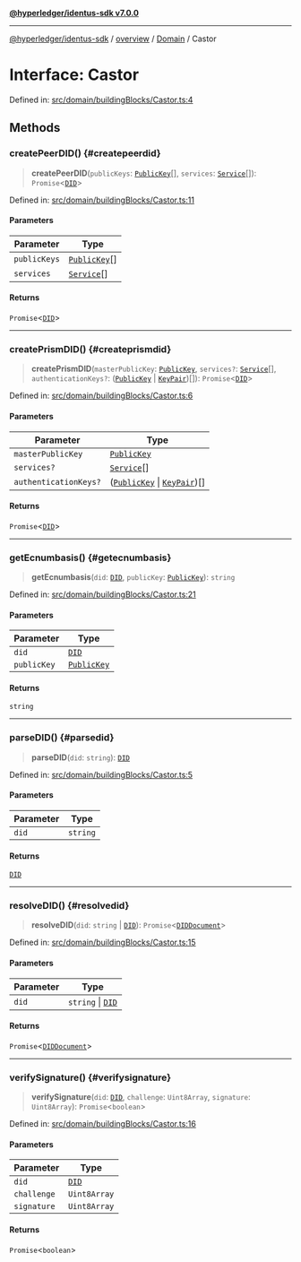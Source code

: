 [**@hyperledger/identus-sdk v7.0.0**](../../../../README.md)

***

[@hyperledger/identus-sdk](../../../../README.md) / [overview](../../../README.md) / [Domain](../README.md) / Castor

# Interface: Castor

Defined in: [src/domain/buildingBlocks/Castor.ts:4](https://github.com/hyperledger/identus-edge-agent-sdk-ts/blob/96423ee84b124a31ce63036d9d623d1cb73a13c2/src/domain/buildingBlocks/Castor.ts#L4)

## Methods

### createPeerDID() {#createpeerdid}

> **createPeerDID**(`publicKeys`: [`PublicKey`](../classes/PublicKey.md)[], `services`: [`Service`](../namespaces/DIDDocument/classes/Service.md)[]): `Promise`\<[`DID`](../classes/DID.md)\>

Defined in: [src/domain/buildingBlocks/Castor.ts:11](https://github.com/hyperledger/identus-edge-agent-sdk-ts/blob/96423ee84b124a31ce63036d9d623d1cb73a13c2/src/domain/buildingBlocks/Castor.ts#L11)

#### Parameters

| Parameter | Type |
| ------ | ------ |
| `publicKeys` | [`PublicKey`](../classes/PublicKey.md)[] |
| `services` | [`Service`](../namespaces/DIDDocument/classes/Service.md)[] |

#### Returns

`Promise`\<[`DID`](../classes/DID.md)\>

***

### createPrismDID() {#createprismdid}

> **createPrismDID**(`masterPublicKey`: [`PublicKey`](../classes/PublicKey.md), `services?`: [`Service`](../namespaces/DIDDocument/classes/Service.md)[], `authenticationKeys?`: ([`PublicKey`](../classes/PublicKey.md) \| [`KeyPair`](../classes/KeyPair.md))[]): `Promise`\<[`DID`](../classes/DID.md)\>

Defined in: [src/domain/buildingBlocks/Castor.ts:6](https://github.com/hyperledger/identus-edge-agent-sdk-ts/blob/96423ee84b124a31ce63036d9d623d1cb73a13c2/src/domain/buildingBlocks/Castor.ts#L6)

#### Parameters

| Parameter | Type |
| ------ | ------ |
| `masterPublicKey` | [`PublicKey`](../classes/PublicKey.md) |
| `services?` | [`Service`](../namespaces/DIDDocument/classes/Service.md)[] |
| `authenticationKeys?` | ([`PublicKey`](../classes/PublicKey.md) \| [`KeyPair`](../classes/KeyPair.md))[] |

#### Returns

`Promise`\<[`DID`](../classes/DID.md)\>

***

### getEcnumbasis() {#getecnumbasis}

> **getEcnumbasis**(`did`: [`DID`](../classes/DID.md), `publicKey`: [`PublicKey`](../classes/PublicKey.md)): `string`

Defined in: [src/domain/buildingBlocks/Castor.ts:21](https://github.com/hyperledger/identus-edge-agent-sdk-ts/blob/96423ee84b124a31ce63036d9d623d1cb73a13c2/src/domain/buildingBlocks/Castor.ts#L21)

#### Parameters

| Parameter | Type |
| ------ | ------ |
| `did` | [`DID`](../classes/DID.md) |
| `publicKey` | [`PublicKey`](../classes/PublicKey.md) |

#### Returns

`string`

***

### parseDID() {#parsedid}

> **parseDID**(`did`: `string`): [`DID`](../classes/DID.md)

Defined in: [src/domain/buildingBlocks/Castor.ts:5](https://github.com/hyperledger/identus-edge-agent-sdk-ts/blob/96423ee84b124a31ce63036d9d623d1cb73a13c2/src/domain/buildingBlocks/Castor.ts#L5)

#### Parameters

| Parameter | Type |
| ------ | ------ |
| `did` | `string` |

#### Returns

[`DID`](../classes/DID.md)

***

### resolveDID() {#resolvedid}

> **resolveDID**(`did`: `string` \| [`DID`](../classes/DID.md)): `Promise`\<[`DIDDocument`](../classes/DIDDocument.md)\>

Defined in: [src/domain/buildingBlocks/Castor.ts:15](https://github.com/hyperledger/identus-edge-agent-sdk-ts/blob/96423ee84b124a31ce63036d9d623d1cb73a13c2/src/domain/buildingBlocks/Castor.ts#L15)

#### Parameters

| Parameter | Type |
| ------ | ------ |
| `did` | `string` \| [`DID`](../classes/DID.md) |

#### Returns

`Promise`\<[`DIDDocument`](../classes/DIDDocument.md)\>

***

### verifySignature() {#verifysignature}

> **verifySignature**(`did`: [`DID`](../classes/DID.md), `challenge`: `Uint8Array`, `signature`: `Uint8Array`): `Promise`\<`boolean`\>

Defined in: [src/domain/buildingBlocks/Castor.ts:16](https://github.com/hyperledger/identus-edge-agent-sdk-ts/blob/96423ee84b124a31ce63036d9d623d1cb73a13c2/src/domain/buildingBlocks/Castor.ts#L16)

#### Parameters

| Parameter | Type |
| ------ | ------ |
| `did` | [`DID`](../classes/DID.md) |
| `challenge` | `Uint8Array` |
| `signature` | `Uint8Array` |

#### Returns

`Promise`\<`boolean`\>

